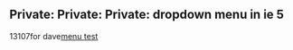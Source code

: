 <article><h2>Private: Private: Private: dropdown menu in ie 5</h2><time><span class="day">1</span><span class="month">3</span><span class="year">107</span></time>for dave<a href='http://www.wnas.nl/wp-content/uploads/2007/04/menutest.html' title='menu test'>menu test</a><code></code></article>